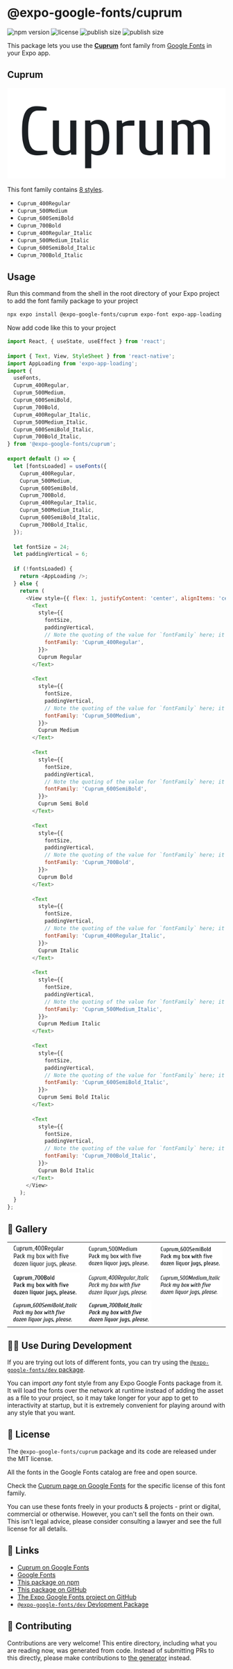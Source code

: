 # @expo-google-fonts/cuprum

![npm version](https://flat.badgen.net/npm/v/@expo-google-fonts/cuprum)
![license](https://flat.badgen.net/github/license/expo/google-fonts)
![publish size](https://flat.badgen.net/packagephobia/install/@expo-google-fonts/cuprum)
![publish size](https://flat.badgen.net/packagephobia/publish/@expo-google-fonts/cuprum)

This package lets you use the [**Cuprum**](https://fonts.google.com/specimen/Cuprum) font family from [Google Fonts](https://fonts.google.com/) in your Expo app.

## Cuprum

![Cuprum](./font-family.png)

This font family contains [8 styles](#-gallery).

- `Cuprum_400Regular`
- `Cuprum_500Medium`
- `Cuprum_600SemiBold`
- `Cuprum_700Bold`
- `Cuprum_400Regular_Italic`
- `Cuprum_500Medium_Italic`
- `Cuprum_600SemiBold_Italic`
- `Cuprum_700Bold_Italic`

## Usage

Run this command from the shell in the root directory of your Expo project to add the font family package to your project
```sh
npx expo install @expo-google-fonts/cuprum expo-font expo-app-loading
```

Now add code like this to your project
```js
import React, { useState, useEffect } from 'react';

import { Text, View, StyleSheet } from 'react-native';
import AppLoading from 'expo-app-loading';
import {
  useFonts,
  Cuprum_400Regular,
  Cuprum_500Medium,
  Cuprum_600SemiBold,
  Cuprum_700Bold,
  Cuprum_400Regular_Italic,
  Cuprum_500Medium_Italic,
  Cuprum_600SemiBold_Italic,
  Cuprum_700Bold_Italic,
} from '@expo-google-fonts/cuprum';

export default () => {
  let [fontsLoaded] = useFonts({
    Cuprum_400Regular,
    Cuprum_500Medium,
    Cuprum_600SemiBold,
    Cuprum_700Bold,
    Cuprum_400Regular_Italic,
    Cuprum_500Medium_Italic,
    Cuprum_600SemiBold_Italic,
    Cuprum_700Bold_Italic,
  });

  let fontSize = 24;
  let paddingVertical = 6;

  if (!fontsLoaded) {
    return <AppLoading />;
  } else {
    return (
      <View style={{ flex: 1, justifyContent: 'center', alignItems: 'center' }}>
        <Text
          style={{
            fontSize,
            paddingVertical,
            // Note the quoting of the value for `fontFamily` here; it expects a string!
            fontFamily: 'Cuprum_400Regular',
          }}>
          Cuprum Regular
        </Text>

        <Text
          style={{
            fontSize,
            paddingVertical,
            // Note the quoting of the value for `fontFamily` here; it expects a string!
            fontFamily: 'Cuprum_500Medium',
          }}>
          Cuprum Medium
        </Text>

        <Text
          style={{
            fontSize,
            paddingVertical,
            // Note the quoting of the value for `fontFamily` here; it expects a string!
            fontFamily: 'Cuprum_600SemiBold',
          }}>
          Cuprum Semi Bold
        </Text>

        <Text
          style={{
            fontSize,
            paddingVertical,
            // Note the quoting of the value for `fontFamily` here; it expects a string!
            fontFamily: 'Cuprum_700Bold',
          }}>
          Cuprum Bold
        </Text>

        <Text
          style={{
            fontSize,
            paddingVertical,
            // Note the quoting of the value for `fontFamily` here; it expects a string!
            fontFamily: 'Cuprum_400Regular_Italic',
          }}>
          Cuprum Italic
        </Text>

        <Text
          style={{
            fontSize,
            paddingVertical,
            // Note the quoting of the value for `fontFamily` here; it expects a string!
            fontFamily: 'Cuprum_500Medium_Italic',
          }}>
          Cuprum Medium Italic
        </Text>

        <Text
          style={{
            fontSize,
            paddingVertical,
            // Note the quoting of the value for `fontFamily` here; it expects a string!
            fontFamily: 'Cuprum_600SemiBold_Italic',
          }}>
          Cuprum Semi Bold Italic
        </Text>

        <Text
          style={{
            fontSize,
            paddingVertical,
            // Note the quoting of the value for `fontFamily` here; it expects a string!
            fontFamily: 'Cuprum_700Bold_Italic',
          }}>
          Cuprum Bold Italic
        </Text>
      </View>
    );
  }
};

```

## 🔡 Gallery


||||
|-|-|-|
|![Cuprum_400Regular](./Cuprum_400Regular.ttf.png)|![Cuprum_500Medium](./Cuprum_500Medium.ttf.png)|![Cuprum_600SemiBold](./Cuprum_600SemiBold.ttf.png)||
|![Cuprum_700Bold](./Cuprum_700Bold.ttf.png)|![Cuprum_400Regular_Italic](./Cuprum_400Regular_Italic.ttf.png)|![Cuprum_500Medium_Italic](./Cuprum_500Medium_Italic.ttf.png)||
|![Cuprum_600SemiBold_Italic](./Cuprum_600SemiBold_Italic.ttf.png)|![Cuprum_700Bold_Italic](./Cuprum_700Bold_Italic.ttf.png)|||


## 👩‍💻 Use During Development

If you are trying out lots of different fonts, you can try using the [`@expo-google-fonts/dev` package](https://github.com/expo/google-fonts/tree/master/font-packages/dev#readme).

You can import *any* font style from any Expo Google Fonts package from it. It will load the fonts
over the network at runtime instead of adding the asset as a file to your project, so it may take longer
for your app to get to interactivity at startup, but it is extremely convenient
for playing around with any style that you want.

## 📖 License

The `@expo-google-fonts/cuprum` package and its code are released under the MIT license.

All the fonts in the Google Fonts catalog are free and open source.

Check the [Cuprum page on Google Fonts](https://fonts.google.com/specimen/Cuprum) for the specific license of this font family.

You can use these fonts freely in your products & projects - print or digital, commercial or otherwise. However, you can't sell the fonts on their own. This isn't legal advice, please consider consulting a lawyer and see the full license for all details.

## 🔗 Links

- [Cuprum on Google Fonts](https://fonts.google.com/specimen/Cuprum)
- [Google Fonts](https://fonts.google.com/)
- [This package on npm](https://www.npmjs.com/package/@expo-google-fonts/cuprum)
- [This package on GitHub](https://github.com/expo/google-fonts/tree/master/font-packages/cuprum)
- [The Expo Google Fonts project on GitHub](https://github.com/expo/google-fonts)
- [`@expo-google-fonts/dev` Devlopment Package](https://github.com/expo/google-fonts/tree/master/font-packages/dev)

## 🤝 Contributing

Contributions are very welcome! This entire directory, including what you are reading now, was generated from code. Instead of submitting PRs to this directly, please make contributions to [the generator](https://github.com/expo/google-fonts/tree/master/packages/generator) instead.

